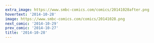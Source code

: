 ```yaml
---
extra_image: https://www.smbc-comics.com/comics/20141028after.png
hovertext: '2014-10-28'
image: https://www.smbc-comics.com/comics/20141028.png
next_comic: '2014-10-29'
prev_comic: '2014-10-27'
title: '2014-10-28'
---
```


